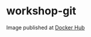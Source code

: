 # workshop-git

Image published at [Docker Hub](https://hub.docker.com/r/argeualcantara/workshop-git-service)
